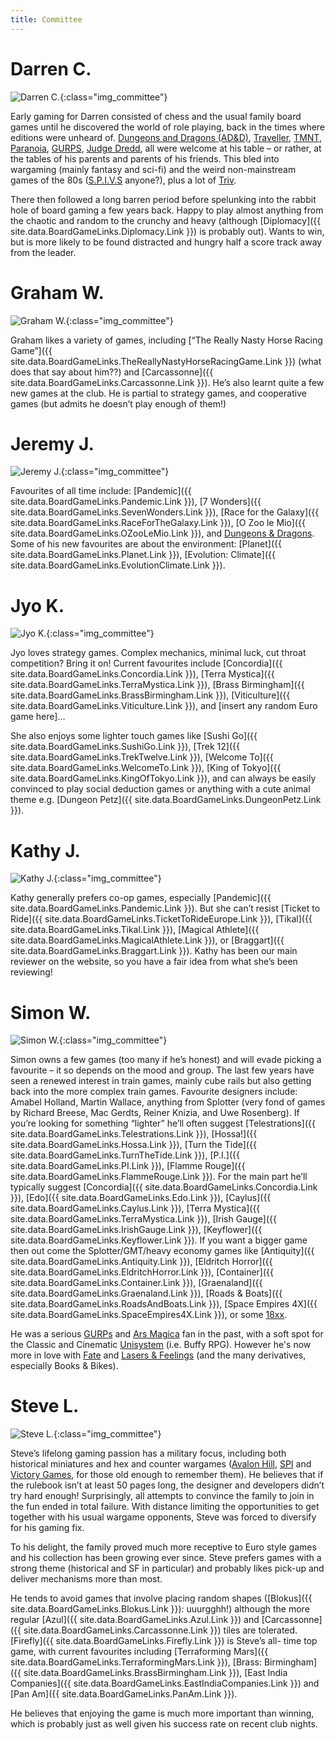 ```yaml
---
title: Committee
---
```


# Darren C.

![Darren C.](/images/committee/DarrenC.jpg){:class="img_committee"}

Early gaming for Darren consisted of chess and the usual family board games until he discovered the world of role playing, back in the times where editions were unheard of. [Dungeons and Dragons (AD&D)](https://rpggeek.com/rpg/191/advanced-dungeons-and-dragons-1st-edition), [Traveller](https://rpggeek.com/rpg/491/traveller-classic), [TMNT](https://rpggeek.com/rpg/340/teenage-mutant-ninja-turtles), [Paranoia](https://rpggeek.com/rpg/374/paranoia-1st-edition), [GURPS](https://rpggeek.com/rpg/891/gurps-1st-and-2nd-editions), [Judge Dredd](https://rpggeek.com/rpg/663/judge-dredd-the-role-playing-game-games-workshop), all were welcome at his table – or rather, at the tables of his parents and parents of his friends.  This bled into wargaming (mainly fantasy and sci-fi) and the weird non-mainstream games of the 80s ([S.P.I.V.S](https://boardgamegeek.com/boardgame/2336/spiv-s) anyone?), plus a lot of [Triv](https://boardgamegeek.com/boardgame/2952/trivial-pursuit-genus-edition). 

There then followed a long barren period before spelunking into the rabbit hole of board gaming a few years back. Happy to play almost anything from the chaotic and random to the crunchy and heavy (although [Diplomacy]({{ site.data.BoardGameLinks.Diplomacy.Link }}) is probably out). Wants to win, but is more likely to be found distracted and hungry half a score track away from the leader.

# Graham W.

![Graham W.](/images/committee/GrahamW.jpg){:class="img_committee"}

Graham likes a variety of games, including [“The Really Nasty Horse Racing Game”]({{ site.data.BoardGameLinks.TheReallyNastyHorseRacingGame.Link }}) (what does that say about him??) and [Carcassonne]({{ site.data.BoardGameLinks.Carcassonne.Link }}). He’s also learnt quite a few new games at the club. He is partial to strategy games, and cooperative games (but admits he doesn’t play enough of them!)

# Jeremy J.

![Jeremy J.](/images/committee/JeremyJ.jpg){:class="img_committee"}

Favourites of all time include: [Pandemic]({{ site.data.BoardGameLinks.Pandemic.Link }}), [7 Wonders]({{ site.data.BoardGameLinks.SevenWonders.Link }}), [Race for the Galaxy]({{ site.data.BoardGameLinks.RaceForTheGalaxy.Link }}), [O Zoo le Mio]({{ site.data.BoardGameLinks.OZooLeMio.Link }}), and [Dungeons & Dragons](https://www.rpggeek.com/rpgfamily/192/dungeons-dragons).
Some of his new favourites are about the environment: [Planet]({{ site.data.BoardGameLinks.Planet.Link }}), [Evolution: Climate]({{ site.data.BoardGameLinks.EvolutionClimate.Link }}).

# Jyo K.

![Jyo K.](/images/committee/JyoK.jpg){:class="img_committee"}

Jyo loves strategy games.
Complex mechanics, minimal luck, cut throat competition?
Bring it on!
Current favourites include [Concordia]({{ site.data.BoardGameLinks.Concordia.Link }}), [Terra Mystica]({{ site.data.BoardGameLinks.TerraMystica.Link }}), [Brass Birmingham]({{ site.data.BoardGameLinks.BrassBirmingham.Link }}), [Viticulture]({{ site.data.BoardGameLinks.Viticulture.Link }}), and [insert any random Euro game here]…

She also enjoys some lighter touch games like [Sushi Go]({{ site.data.BoardGameLinks.SushiGo.Link }}), [Trek 12]({{ site.data.BoardGameLinks.TrekTwelve.Link }}), [Welcome To]({{ site.data.BoardGameLinks.WelcomeTo.Link }}), [King of Tokyo]({{ site.data.BoardGameLinks.KingOfTokyo.Link }}), and can always be easily convinced to play social deduction games or anything with a cute animal theme e.g. [Dungeon Petz]({{ site.data.BoardGameLinks.DungeonPetz.Link }}).

# Kathy J.

![Kathy J.](/images/committee/KathyJ.jpg){:class="img_committee"}

Kathy generally prefers co-op games, especially [Pandemic]({{ site.data.BoardGameLinks.Pandemic.Link }}).
But she can’t resist [Ticket to Ride]({{ site.data.BoardGameLinks.TicketToRideEurope.Link }}), [Tikal]({{ site.data.BoardGameLinks.Tikal.Link }}), [Magical Athlete]({{ site.data.BoardGameLinks.MagicalAthlete.Link }}), or [Braggart]({{ site.data.BoardGameLinks.Braggart.Link }}).
Kathy has been our main reviewer on the website, so you have a fair idea from what she’s been reviewing!

# Simon W.

![Simon W.](/images/committee/SimonW.jpg){:class="img_committee"}

Simon owns a few games (too many if he’s honest) and will evade picking a favourite – it so depends on the mood and group.
The last few years have seen a renewed interest in train games, mainly cube rails but also getting back into the more complex train games.
Favourite designers include: Amabel Holland, Martin Wallace, anything from Splotter (very fond of games by Richard Breese, Mac Gerdts, Reiner Knizia, and Uwe Rosenberg).
If you’re looking for something “lighter” he’ll often suggest [Telestrations]({{ site.data.BoardGameLinks.Telestrations.Link }}), [Hossa!]({{ site.data.BoardGameLinks.Hossa.Link }}), [Turn the Tide]({{ site.data.BoardGameLinks.TurnTheTide.Link }}), [P.I.]({{ site.data.BoardGameLinks.PI.Link }}), [Flamme Rouge]({{ site.data.BoardGameLinks.FlammeRouge.Link }}).
For the main part he’ll typically suggest [Concordia]({{ site.data.BoardGameLinks.Concordia.Link }}), [Edo]({{ site.data.BoardGameLinks.Edo.Link }}), [Caylus]({{ site.data.BoardGameLinks.Caylus.Link }}), [Terra Mystica]({{ site.data.BoardGameLinks.TerraMystica.Link }}), [Irish Gauge]({{ site.data.BoardGameLinks.IrishGauge.Link }}), [Keyflower]({{ site.data.BoardGameLinks.Keyflower.Link }}).
If you want a bigger game then out come the Splotter/GMT/heavy economy games like [Antiquity]({{ site.data.BoardGameLinks.Antiquity.Link }}), [Eldritch Horror]({{ site.data.BoardGameLinks.EldritchHorror.Link }}), [Container]({{ site.data.BoardGameLinks.Container.Link }}), [Graenaland]({{ site.data.BoardGameLinks.Graenaland.Link }}), [Roads & Boats]({{ site.data.BoardGameLinks.RoadsAndBoats.Link }}), [Space Empires 4X]({{ site.data.BoardGameLinks.SpaceEmpires4X.Link }}), or some [18xx](https://boardgamegeek.com/wiki/page/18xx).

He was a serious [GURPs](https://www.rpggeek.com/rpgfamily/333/gurps) and [Ars Magica](https://www.rpggeek.com/rpgfamily/1029/ars-magica) fan in the past, with a soft spot for the Classic and Cinematic [Unisystem](https://rpggeek.com/rpgsystem/627/unisystem) (i.e. Buffy RPG). However he's now more in love with [Fate](https://www.rpggeek.com/rpgsystem/26506/fate-core) and [Lasers & Feelings](https://rpggeek.com/rpg/23290/lasers-feelings) (and the many derivatives, especially Books & Bikes).

# Steve L.

![Steve L.](/images/committee/SteveL.jpg){:class="img_committee"}

Steve’s lifelong gaming passion has a military focus, including both historical miniatures and hex and counter wargames ([Avalon Hill](https://boardgamegeek.com/boardgamepublisher/4871/avalon-hill), [SPI](https://boardgamegeek.com/boardgamepublisher/120/spi-simulations-publications-inc) and [Victory Games](https://boardgamegeek.com/boardgamepublisher/123/victory-games-i), for those old enough to remember them).
He believes that if the rulebook isn’t at least 50 pages long, the designer and developers didn’t try hard enough! Surprisingly, all attempts to convince the family to join in the fun ended in total failure. With distance limiting the opportunities to get together with his usual wargame opponents, Steve was forced to diversify for his gaming fix.

To his delight, the family proved much more receptive to Euro style games and his collection has been growing ever since.  Steve prefers games with a strong theme (historical and SF in particular) and probably likes pick-up and deliver mechanisms more than most.

He tends to avoid games that involve placing random shapes ([Blokus]({{ site.data.BoardGameLinks.Blokus.Link }}): uuurgghh!) although the more regular [Azul]({{ site.data.BoardGameLinks.Azul.Link }}) and [Carcassonne]({{ site.data.BoardGameLinks.Carcassonne.Link }}) tiles are tolerated. [Firefly]({{ site.data.BoardGameLinks.Firefly.Link }}) is Steve’s all- time top game, with current favourites including [Terraforming Mars]({{ site.data.BoardGameLinks.TerraformingMars.Link }}), [Brass: Birmingham]({{ site.data.BoardGameLinks.BrassBirmingham.Link }}), [East India Companies]({{ site.data.BoardGameLinks.EastIndiaCompanies.Link }}) and [Pan Am]({{ site.data.BoardGameLinks.PanAm.Link }}).

He believes that enjoying the game is much more important than winning, which is probably just as well given his success rate on recent club nights.

